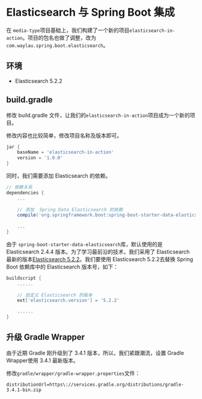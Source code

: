 # Elasticsearch 与 Spring Boot 集成

在 `media-type`项目基础上，我们构建了一个新的项目`elasticsearch-in-action`。项目的包名也做了调整，改为`com.waylau.spring.boot.elasticsearch`。

## 环境

* Elasticsearch 5.2.2



## build.gradle

修改 build.gradle 文件，让我们的`elasticsearch-in-action`项目成为一个新的项目。

修改内容也比较简单，修改项目名称及版本即可。

```groovy
jar {
	baseName = 'elasticsearch-in-action'
	version = '1.0.0'
}
```

同时，我们需要添加 Elasticsearch 的依赖。

```groovy
// 依赖关系
dependencies {
	...
 
	// 添加  Spring Data Elasticsearch 的依赖
	compile('org.springframework.boot:spring-boot-starter-data-elasticsearch')
	
 	...
}
```
	
	
由于 `spring-boot-starter-data-elasticsearch`库，默认使用的是 Elasticsearch 2.4.4 版本。为了学习最前沿的技术，我们采用了 Elasticsearch 最新的版本[Elasticsearch 5.2.2](https://www.elastic.co)。我们要使用 Elasticsearch 5.2.2去替换 Spring Boot 依赖库中的 Elasticsearch 版本号，如下：


```groovy
buildscript {
	......
	
	// 自定义 Elasticsearch 的版本
	ext['elasticsearch.version'] = '5.2.2'

	......
}
```


## 升级 Gradle Wrapper

由于近期 Gradle 刚升级到了 3.4.1 版本，所以，我们紧跟潮流，设置 Gradle Wrapper使用 3.4.1 最新版本。

修改`gradle/wrapper/gradle-wrapper.properties`文件：

```
distributionUrl=https\://services.gradle.org/distributions/gradle-3.4.1-bin.zip


```